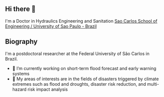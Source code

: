 ## Hi there 👋

I'm a Doctor in Hydraulics Engineering and Sanitation [Sao Carlos School of Engineering / University of Sao Paulo - Brazil](https://eesc.usp.br/)

## Biography

I'm a postdoctoral researcher at the Federal University of São Carlos in Brazil.

- 🔭 I’m currently working on short-term flood forecast and early warning systems
- 💬 My areas of interests are in the fields of disasters triggered by climate extremes such as flood and droughts, disaster risk reduction, and multi-hazard risk impact analysis 

<!--
**marcosrbenso/marcosrbenso** is a ✨ _special_ ✨ repository because its `README.md` (this file) appears on your GitHub profile.

Here are some ideas to get you started:

- 🔭 I’m currently working on ...
- 🌱 I’m currently learning ...
- 👯 I’m looking to collaborate on ...
- 🤔 I’m looking for help with ...
- 💬 Ask me about ...
- 📫 How to reach me: ...
- 😄 Pronouns: ...
- ⚡ Fun fact: ...
-->
